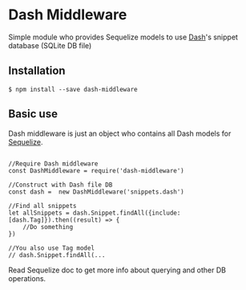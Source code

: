 Dash Middleware
==============

Simple module who provides Sequelize models to use [Dash](https://kapeli.com/dash)'s snippet database (SQLite DB file)

## Installation

<pre><code>$ npm install --save dash-middleware</code></pre>

## Basic use

Dash middleware is just an object who contains all Dash models for [Sequelize](http://docs.sequelizejs.com/). 

<pre><code>
//Require Dash middleware
const DashMiddleware = require('dash-middleware')
    
//Construct with Dash file DB
const dash =  new DashMiddleware('snippets.dash')
    
//Find all snippets
let allSnippets = dash.Snippet.findAll({include: [dash.Tag]}).then((result) => {
    //Do something
})
    
//You also use Tag model
// dash.Snippet.findAll(...
</code></pre>

Read Sequelize doc to get more info about querying and other DB operations.